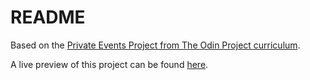# README

Based on the [Private Events Project from The Odin Project curriculum](https://www.theodinproject.com/lessons/ruby-on-rails-private-events).

A live preview of this project can be found [here](https://privateeventscc.herokuapp.com/).